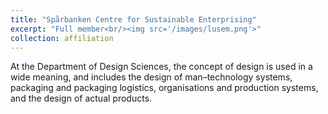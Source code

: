 ```yaml
---
title: "Spårbanken Centre for Sustainable Enterprising"
excerpt: "Full member<br/><img src='/images/lusem.png'>"
collection: affiliation
---
```


At the Department of Design Sciences, the concept of design is used in a wide meaning, and includes the design of man–technology systems, packaging and packaging logistics, organisations and production systems, and the design of actual products.